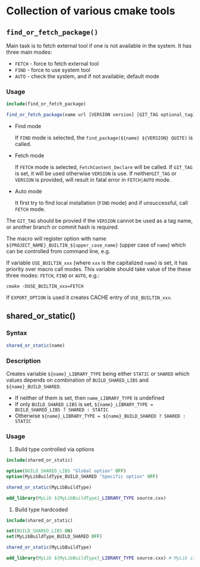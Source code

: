 # Collection of various cmake tools

## `find_or_fetch_package()`

Main task is to fetch external tool if one is not available in the system. It has three main modes:
* `FETCH` - force to fetch external tool
* `FIND` - force to use system tool
* `AUTO` - check the system, and if not available; default mode

### Usage

```cmake
include(find_or_fetch_package)

find_or_fetch_package(name url [VERSION version] [GIT_TAG optional_tag] [FETCH|FIND|AUTO] [EXPORT_OPTION])
```

* Find mode

  If `FIND` mode is selected, the `find_package(${name} ${VERSION} QUITE)` is called.

* Fetch mode

  If `FETCH` mode is selected, `FetchContent_Declare` will be called. If `GIT_TAG` is set, it will be used otherwise `VERSION` is use. If neither`GIT_TAG` or `VERSION` is provided, will result in fatal error in `FETCH|AUTO` mode.

* Auto mode

  It first try to find local installation (`FIND` mode) and if unsuccessful, call `FETCH` mode.


The `GIT_TAG` should be provied if the `VERSION` cannot be used as a tag name, or another branch or commit hash is required.

The macro will register option with name `${PROJECT_NAME}_BUILTIN_${upper_case_name}` (upper case of `name`) which can be controlled from command line, e.g.

If variable `USE_BUILTIN_xxx` (where `xxx` is the capitalized `name`) is set, it has priority over macro call modes. This variable should take value of the these three modes: `FETCH`, `FIND` or `AUTO`, e.g.:

`cmake -DUSE_BUILTIN_xxx=FETCH`

If `EXPORT_OPTION` is used it creates CACHE entry of `USE_BUILTIN_xxx`.


## shared_or_static()

### Syntax
```cmake
shared_or_static(name)
```

### Description

Creates variable `${name}_LIBRARY_TYPE` being either `STATIC` or `SHARED` which values depends on combination of `BUILD_SHARED_LIBS` and `${name}_BUILD_SHARED`.

* If neither of them is set, then `name_LIBRARY_TYPE` is undefined
* If only `BUILD_SHARED_LIBS` is set, `${name}_LIBRARY_TYPE = BUILD_SHARED_LIBS ? SHARED : STATIC`
* Otherwise `${name}_LIBRARY_TYPE = ${name}_BUILD_SHARED ? SHARED : STATIC`

### Usage

1. Build type controlled via options
```cmake
include(shared_or_static)

option(BUILD_SHARED_LIBS "Global option" OFF)
option(MyLibBuildType_BUILD_SHARED "Specific option" OFF)

shared_or_static(MyLibBuildType)

add_library(MyLib ${MyLibBuildType}_LIBRARY_TYPE source.cxx)
```
1. Build type hardcoded
```cmake
include(shared_or_static)

set(BUILD_SHARED_LIBS ON)
set(MyLibBuildType_BUILD_SHARED OFF)

shared_or_static(MyLibBuildType)

add_library(MyLib ${MyLibBuildType}_LIBRARY_TYPE source.cxx) # MyLib is STATIC
```
